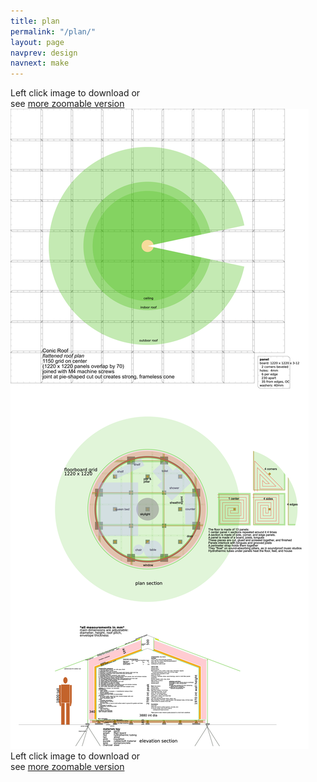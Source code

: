 ```yaml
---
title: plan
permalink: "/plan/"
layout: page
navprev: design
navnext: make
---
```

Left click image to download or  
see [more zoomable version](/img/plan/image/conic.png)
![plan: conic](/img/plan/image/conic.png)  
Left click image to download or  
see [more zoomable version](/img/plan/image/conic.png)

<!---
[![plan: toilet frame](/img/plan/image/toilet-frame.png)](/img/plan/toilet-frame.pdf)


--->
